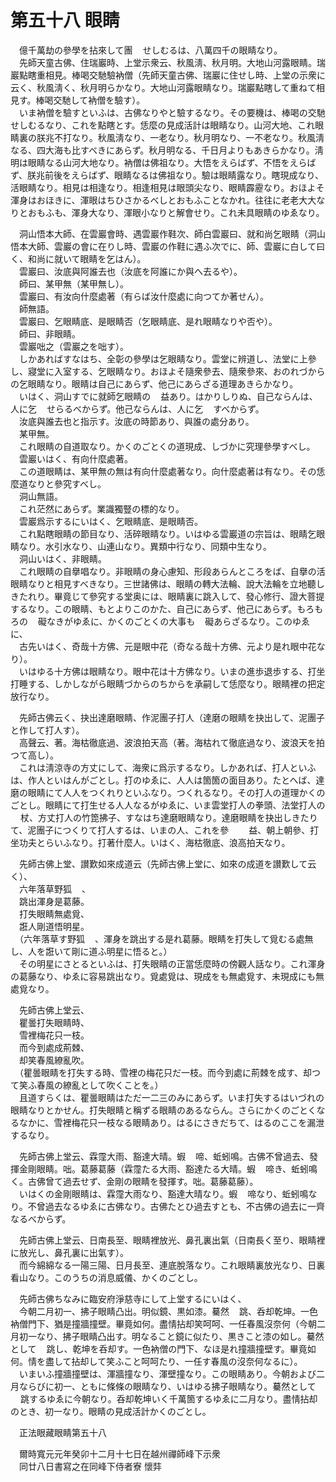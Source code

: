 # 第五十八 眼睛
　億千萬劫の參學を拈來して團<img width="16" height="16" src="_cX6CEDb.png" border="0">せしむるは、八萬四千の眼睛なり。  
　先師天童古佛、住瑞巖時、上堂示衆云、秋風淸、秋月明。大地山河露眼睛。瑞巖點瞎重相見。棒喝交馳驗衲僧（先師天童古佛、瑞巖に住せし時、上堂の示衆に云く、秋風淸く、秋月明らかなり。大地山河露眼睛なり。瑞巖點瞎して重ねて相見す。棒喝交馳して衲僧を驗す）。  
　いま衲僧を驗すといふは、古佛なりやと驗するなり。その要機は、棒喝の交馳せしむるなり、これを點瞎とす。恁麼の見成活計は眼睛なり。山河大地、これ眼睛裏の朕兆不打なり。秋風淸なり、一老なり。秋月明なり、一不老なり。秋風淸なる、四大海も比すべきにあらず。秋月明なる、千日月よりもあきらかなり。淸明は眼睛なる山河大地なり。衲僧は佛祖なり。大悟をえらばず、不悟をえらばず、朕兆前後をえらばず、眼睛なるは佛祖なり。驗は眼睛露なり。瞎現成なり、活眼睛なり。相見は相逢なり。相逢相見は眼頭尖なり、眼睛霹靂なり。おほよそ渾身はおほきに、渾眼はちひさかるべしとおもふことなかれ。往往に老老大大なりとおもふも、渾身大なり、渾眼小なりと解會せり。これ未具眼睛のゆゑなり。  
  
　洞山悟本大師、在雲巖會時、遇雲巖作鞋次、師白雲巖曰、就和尚乞眼睛（洞山悟本大師、雲巖の會に在りし時、雲巖の作鞋に遇ふ次でに、師、雲巖に白して曰く、和尚に就いて眼睛を乞はん）。  
　雲巖曰、汝底與阿誰去也（汝底を阿誰にか與へ去るや）。  
　師曰、某甲無（某甲無し）。  
　雲巖曰、有汝向什麼處著（有らば汝什麼處に向つてか著せん）。  
　師無語。  
　雲巖曰、乞眼睛底、是眼睛否（乞眼睛底、是れ眼睛なりや否や）。  
　師曰、非眼睛。  
　雲巖咄之（雲巖之を咄す）。  
　しかあればすなはち、全彰の參學は乞眼睛なり。雲堂に辨道し、法堂に上參し、寢堂に入室する、乞眼睛なり。おほよそ隨衆參去、隨衆參來、おのれづからの乞眼睛なり。眼睛は自己にあらず、他己にあらざる道理あきらかなり。  
　いはく、洞山すでに就師乞眼睛の<img width="16" height="16" src="_cigRKYF.png" border="0">益あり。はかりしりぬ、自己ならんは、人に乞<img width="16" height="16" src="_cigRKYF.png" border="0">せらるべからず。他己ならんは、人に乞<img width="16" height="16" src="_cigRKYF.png" border="0">すべからず。  
　汝底與誰去也と指示す。汝底の時節あり、與誰の處分あり。  
　某甲無。  
　これ眼睛の自道取なり。かくのごとくの道現成、しづかに究理參學すべし。  
　雲巖いはく、有向什麼處著。  
　この道眼睛は、某甲無の無は有向什麼處著なり。向什麼處著は有なり。その恁麼道なりと參究すべし。  
　洞山無語。  
　これ茫然にあらず。業識獨豎の標的なり。  
　雲巖爲示するにいはく、乞眼睛底、是眼睛否。  
　これ點瞎眼睛の節目なり、活碎眼睛なり。いはゆる雲巖道の宗旨は、眼睛乞眼睛なり。水引水なり、山連山なり。異類中行なり、同類中生なり。  
　洞山いはく、非眼睛。  
　これ眼睛の自擧唱なり。非眼睛の身心慮知、形段あらんところをば、自擧の活眼睛なりと相見すべきなり。三世諸佛は、眼睛の轉大法輪、說大法輪を立地聽しきたれり。畢竟じて參究する堂奥には、眼睛裏に跳入して、發心修行、證大菩提するなり。この眼睛、もとよりこのかた、自己にあらず、他己にあらず。もろもろの<img width="16" height="16" src="_cjwg2Qa.png" border="0">礙なきがゆゑに、かくのごとくの大事も<img width="16" height="16" src="_cjwg2Qa.png" border="0">礙あらざるなり。このゆゑに、  
　古先いはく、奇哉十方佛、元是眼中花（奇なる哉十方佛、元より是れ眼中花なり）。  
　いはゆる十方佛は眼睛なり。眼中花は十方佛なり。いまの進歩退歩する、打坐打睡する、しかしながら眼睛づからのちからを承嗣して恁麼なり。眼睛裡の把定放行なり。  
  
　先師古佛云く、抉出達磨眼睛、作泥團子打人（達磨の眼睛を抉出して、泥團子と作して打人す）。  
　高聲云、著。海枯徹底過、波浪拍天高（著。海枯れて徹底過なり、波浪天を拍つて高し）。  
　これは淸涼寺の方丈にして、海衆に爲示するなり。しかあれば、打人といふは、作人といはんがごとし。打のゆゑに、人人は箇箇の面目あり。たとへば、達磨の眼睛にて人人をつくれりといふなり。つくれるなり。その打人の道理かくのごとし。眼睛にて打生せる人人なるがゆゑに、いま雲堂打人の拳頭、法堂打人の<img width="16" height="16" src="_c3ws3a5.png" border="0">杖、方丈打人の竹箆拂子、すなはち達磨眼睛なり。達磨眼睛を抉出しきたりて、泥團子につくりて打人するは、いまの人、これを參<img width="16" height="16" src="_cigRKYF.png" border="0"><img width="16" height="16" src="_cigRKYF.png" border="0">益、朝上朝參、打坐功夫とらいふなり。打著什麼人。いはく、海枯徹底、浪高拍天なり。  
  
　先師古佛上堂、讃歎如來成道云（先師古佛上堂に、如來の成道を讃歎して云く）、  
　六年落草野狐<img width="16" height="16" src="_cSQgioD.png" border="0">、  
　跳出渾身是葛藤。  
　打失眼睛無處覓、  
　誑人剛道悟明星。  
　（六年落草す野狐<img width="16" height="16" src="_cSQgioD.png" border="0">、渾身を跳出する是れ葛藤。眼睛を打失して覓むる處無し、人を誑いて剛に道ふ明星に悟ると。）  
　その明星にさとるといふは、打失眼睛の正當恁麼時の傍觀人話なり。これ渾身の葛藤なり、ゆゑに容易跳出なり。覓處覓は、現成をも無處覓す、未現成にも無處覓なり。  
  
　先師古佛上堂云、  
　瞿曇打失眼睛時、  
　雪裡梅花只一枝。  
　而今到處成荊棘、  
　却笑春風繚亂吹。  
　（瞿曇眼睛を打失する時、雪裡の梅花只だ一枝。而今到處に荊棘を成す、却つて笑ふ春風の繚亂として吹くことを。）  
　且道すらくは、瞿曇眼睛はただ一二三のみにあらず。いま打失するはいづれの眼睛なりとかせん。打失眼睛と稱ずる眼睛のあるならん。さらにかくのごとくなるなかに、雪裡梅花只一枝なる眼睛あり。はるにさきだちて、はるのここを漏泄するなり。  
  
　先師古佛上堂云、霖霪大雨、豁達大晴。蝦<img width="16" height="16" src="_c2X4VI3.png" border="0">啼、蚯蚓鳴。古佛不曾過去、發揮金剛眼睛。咄。葛藤葛藤（霖霪たる大雨、豁達たる大晴。蝦<img width="16" height="16" src="_c2X4VI3.png" border="0">啼き、蚯蚓鳴く。古佛曾て過去せず、金剛の眼睛を發揮す。咄。葛藤葛藤）。  
　いはくの金剛眼睛は、霖霪大雨なり、豁達大晴なり。蝦<img width="16" height="16" src="_c2X4VI3.png" border="0">啼なり、蚯蚓鳴なり。不曾過去なるゆゑに古佛なり。古佛たとひ過去すとも、不古佛の過去に一齊なるべからず。  
  
　先師古佛上堂云、日南長至、眼睛裡放光、鼻孔裏出氣（日南長く至り、眼睛裡に放光し、鼻孔裏に出氣す）。  
　而今綿綿なる一陽三陽、日月長至、連底脫落なり。これ眼睛裏放光なり、日裏看山なり。このうちの消息威儀、かくのごとし。  
  
　先師古佛ちなみに臨安府淨慈寺にして上堂するにいはく、  
　今朝二月初一、拂子眼睛凸出。明似鏡、黒如漆。驀然<img width="16" height="16" src="_co6pF0m.png" border="0">跳、呑却乾坤。一色衲僧門下、猶是撞牆撞壁。畢竟如何。盡情󠄁拈却笑呵呵、一任春風沒奈何（今朝二月初一なり、拂子眼睛凸出す。明なること鏡に似たり、黒きこと漆の如し。驀然として<img width="16" height="16" src="_co6pF0m.png" border="0">跳し、乾坤を呑却す。一色衲僧の門下、なほ是れ撞牆撞壁す。畢竟如何。情󠄁を盡して拈却して笑ふこと呵呵たり、一任す春風の沒奈何なるに）。  
　いまいふ撞牆撞壁は、渾牆撞なり、渾壁撞なり。この眼睛あり。今朝および二月ならびに初一、ともに條條の眼睛なり、いはゆる拂子眼睛なり。驀然として<img width="16" height="16" src="_co6pF0m.png" border="0">跳するゆゑに今朝なり。呑却乾坤いく千萬箇するゆゑに二月なり。盡情󠄁拈却のとき、初一なり。眼睛の見成活計かくのごとし。  
  
　正法眼藏眼睛第五十八  
  
　爾時寬元元年癸卯十二月十七日在越州禪師峰下示衆  
　同廿八日書寫之在同峰下侍者寮 懷弉